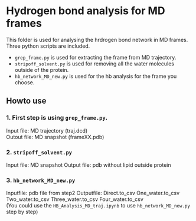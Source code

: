 # Hydrogen bond analysis for MD frames
This folder is used for analysing the hrdrogen bond network in MD frames. Three python scripts are included.   
- ```grep_frame.py``` is used for extracting the frame from MD trajectory.   
- ```stripoff_solvent.py``` is used for removing all the water molecules outside of the protein.  
- ```hb_network_MD_new.py``` is used for the hb analysis for the frame you choose.   

## Howto use
### 1. First step is using ```grep_frame.py```.
Input file: MD trajectory  (traj.dcd)  
Outout file: MD snapshot (frameXX.pdb)   

### 2. ```stripoff_solvent.py```
Input file: MD snapshot
Output file: pdb without lipid outside protein

### 3. ```hb_network_MD_new.py```
Inputfile: pdb file from step2
Outputfile: Direct.to_csv One_water.to_csv Two_water.to_csv Three_water.to_csv Four_water.to_csv    
(You could use the ```HB_Analysis_MD_traj.ipynb``` to use ```hb_network_MD_new.py``` step by step)   
            
